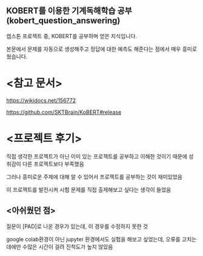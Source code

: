 ## KOBERT를 이용한 기계독해학습 공부(kobert_question_answering)

캡스톤 프로젝트 중, KOBERT를 공부하며 얻은 지식입니다.

본문에서 문제를 자동으로 생성해주고 정답에 대한 예측도 해준다는 점에서 매우 흥미로웠습니다.

# <참고 문서>

https://wikidocs.net/156772

https://github.com/SKTBrain/KoBERT#release

# <프로젝트 후기>

직접 생각한 프로젝트가 아닌 이미 있는 프로젝트를 공부하고 이해한 것이기 때문에 성취감이 다른 프로젝트보다 부족했음

그러나 흥미로운 주제에 대해 알 수 있어서 프로젝트를 공부하는 것이 재미있었음

이 프로젝트를 발전시켜 시험 문제를 직접 출제해보고 싶다는 생각이 들었음

## <아쉬웠던 점>

질문이 [PAD]로 나온 경우가 있는데, 이 경우를 수정하지 못한 것

google colab환경이 아닌 jupyter 환경에서도 실험을 해보고 싶었는데, 오류를 고치는 데에만 수많은 시간이 걸려 진척도가 높지 않았음
